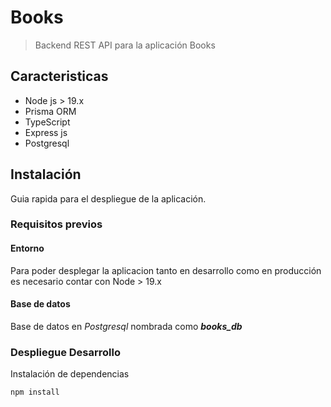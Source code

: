 # Books

> Backend REST API para la aplicación Books

## Caracteristicas

- Node js > 19.x
- Prisma ORM
- TypeScript
- Express js
- Postgresql

## Instalación

Guia rapida para el despliegue de la aplicación.

### Requisitos previos

#### Entorno

Para poder desplegar la aplicacion tanto en desarrollo como en producción es necesario contar con Node > 19.x

#### Base de datos

Base de datos en *Postgresql* nombrada como ***books_db***

### Despliegue Desarrollo

Instalación de dependencias
```js
npm install
```

